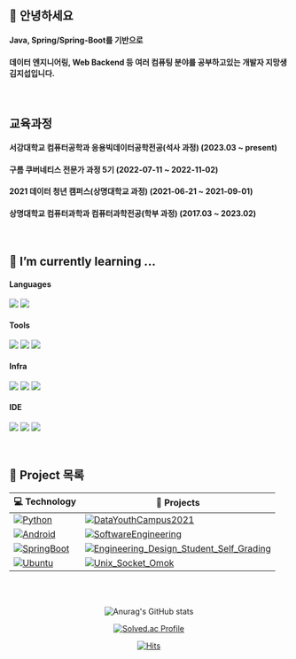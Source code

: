 ## 👋 안녕하세요

#### Java, Spring/Spring-Boot를 기반으로 
#### 데이터 엔지니어링, Web Backend 등 여러 컴퓨팅 분야를 공부하고있는 개발자 지망생 김지섭입니다.


</br>

## 교육과정 

#### 서강대학교 컴퓨터공학과 응용빅데이터공학전공(석사 과정) (2023.03 ~ present)
#### 구름 쿠버네티스 전문가 과정 5기 (2022-07-11 ~ 2022-11-02)
#### 2021 데이터 청년 캠퍼스(상명대학교 과정) (2021-06-21 ~ 2021-09-01)
#### 상명대학교 컴퓨터과학과 컴퓨터과학전공(학부 과정) (2017.03 ~ 2023.02)

<br>

## 🌱 I’m currently learning ...</br>
<p float="left">
 
 #### Languages   
<img src="https://camo.githubusercontent.com/771cc18a712bf9edb0925a86164c34b0d803c4d9177dd4467eff7b777109c723/68747470733a2f2f696d672e736869656c64732e696f2f62616467652f4a6176612d4544384230303f7374796c653d666f722d7468652d6261646765266c6f676f3d6a617661266c6f676f436f6c6f723d7768697465"/> <img src="https://img.shields.io/badge/Python-3776AB?style=for-the-badge&logo=python&logoColor=white"/>

#### Tools   
<img src="https://img.shields.io/badge/Spring-6DB33F?style=for-the-badge&logo=spring&logoColor=white"/> <img src="https://img.shields.io/badge/Spring_Boot-F2F4F9?style=for-the-badge&logo=spring-boot"/> <img src="https://img.shields.io/badge/MySQL-005C84?style=for-the-badge&logo=mysql&logoColor=white"/> 
 
#### Infra 
<img src ="https://img.shields.io/badge/Amazon_AWS-232F3E?style=for-the-badge&logo=amazon-aws&logoColor=white"/> <img src ="https://img.shields.io/badge/Docker-2CA5E0?style=for-the-badge&logo=docker&logoColor=white"/> <img src ="https://img.shields.io/badge/kubernetes-326ce5.svg?&style=for-the-badge&logo=kubernetes&logoColor=white"/>

#### IDE
<img src = "https://img.shields.io/badge/IntelliJIDEA-000000.svg?style=for-the-badge&logo=intellij-idea&logoColor=white"/> <img src = "https://img.shields.io/badge/Jupyter-F37626.svg?&style=for-the-badge&logo=Jupyter&logoColor=white"/> <img src = "https://img.shields.io/badge/PyCharm-000000.svg?&style=for-the-badge&logo=PyCharm&logoColor=white"/>
</p>
 
>>>>>>> 
<!--
**Jeeseob/Jeeseob** is a ✨ _special_ ✨ repository because its `README.md` (this file) appears on your GitHub profile.

Here are some ideas to get you started:

- 🔭 I’m currently working on ...
- 🌱 I’m currently learning ...
- 👯 I’m looking to collaborate on ...
- 🤔 I’m looking for help with ...
- 💬 Ask me about ...
- 📫 How to reach me: ...
- 😄 Pronouns: ...
- ⚡ Fun fact: ...
-->
</br>

## 🔭 Project 목록

<div align="center"> <!--가운데 정렬-->
 
<!-- START OF PROFILE STACK, DO NOT REMOVE -->
| 💻 **Technology** | 🚀 **Projects** |
| - | - |
| [![Python](https://img.shields.io/static/v1?label=&message=Python&color=3C78A9&logo=python&logoColor=FFFFFF)](https://www.python.org/) | [![DataYouthCampus2021](https://img.shields.io/static/v1?label=&message=DataYouthCampus2021&color=000605&logo=github&logoColor=FFFFFF&labelColor=000605)](https://github.com/Jeeseob/DataYouthCampus2021) |
| [![Android](https://img.shields.io/static/v1?label=&message=Android&color=3DDC84&logo=Android&logoColor=FFFFFF)](https://developer.android.com/) | [![SoftwareEngineering](https://img.shields.io/static/v1?label=&message=SoftwareEngineering&color=000605&logo=github&logoColor=FFFFFF&labelColor=000605)](https://github.com/Jeeseob/SoftwareEngineering) |
| [![SpringBoot](https://img.shields.io/static/v1?label=&message=SpringBoot&color=6DB33F&logo=SpringBoot&logoColor=FFFFFF)](https://spring.io/) | [![Engineering_Design_Student_Self_Grading](https://img.shields.io/static/v1?label=&message=Engineering_Design_Student_Self_Grading&color=000605&logo=github&logoColor=FFFFFF&labelColor=000605)](https://github.com/Jeeseob/Engineering_Design_Student_Self_Grading) |
| [![Ubuntu](https://img.shields.io/static/v1?label=&message=Ubuntu&color=E95420&logo=Ubuntu&logoColor=FFFFFF)](https://ubuntu.com/download/desktop) | [![Unix_Socket_Omok](https://img.shields.io/static/v1?label=&message=Unix_Socket_Omok&color=000605&logo=github&logoColor=FFFFFF&labelColor=000605)](https://github.com/Jeeseob/Unix_Socket_Omok) |
<!-- END OF PROFILE STACK, DO NOT REMOVE -->

 </div>
 
 </br>
 </br>
 
 <div align="center"> <!--가운데 정렬-->
 
![Anurag's GitHub stats](https://github-readme-stats.vercel.app/api?username=Jeeseob&show_icons=true&theme=github_dark)
  
 [![Solved.ac Profile](http://mazassumnida.wtf/api/v2/generate_badge?boj=jeeseob5761)](https://solved.ac/jeeseob5761/)
 
 [![Hits](https://hits.seeyoufarm.com/api/count/incr/badge.svg?url=https%3A%2F%2Fgithub.com%2FJeeseob&count_bg=%23284E7C&title_bg=%23555555&icon=&icon_color=%23E7E7E7&title=hits&edge_flat=false)](https://hits.seeyoufarm.com)
  </div>
  